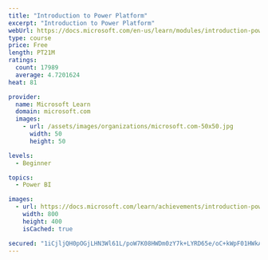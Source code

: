 ```yaml
---
title: "Introduction to Power Platform"
excerpt: "Introduction to Power Platform"
webUrl: https://docs.microsoft.com/en-us/learn/modules/introduction-power-platform/
type: course
price: Free
length: PT21M
ratings:
  count: 17989
  average: 4.7201624
heat: 81

provider:
  name: Microsoft Learn
  domain: microsoft.com
  images:
    - url: /assets/images/organizations/microsoft.com-50x50.jpg
      width: 50
      height: 50

levels:
  - Beginner

topics:
  - Power BI

images:
  - url: https://docs.microsoft.com/learn/achievements/introduction-power-platform-social.png
    width: 800
    height: 400
    isCached: true

secured: "1iCjljQH0pOGjLHN3Wl61L/poW7K08HWDm0zY7k+LYRD65e/oC+kWpF01HWkA11LXGZMIaGdp5V79aix6V3ZBYhB8gCDV7Ifp1u5YbxOX8CJ8GNfBgb/knegXdNGk4UV7me37x+aDWVy725BFN0TdpzTx5Q4pzKvph+p1ODsL6QkC1DL3uwpxEB5orkaf3B70YJVuz6Pi+2kgomjvDlFyw1gYASHwhUUcIiPLXX3/wyTtMr20VJY+lkGtFUNY/lOzO8KbqC5VqC6xvvzwG2sHlDvqGUdr+WHvhWtjo2LSCMYDNkHKpOglgIRF/MBDXk5kNF1PwFf6VylE+3qjmQYr1Jxfal1R1r10yPMLQDEHpPFkqrGbREQfraru2Lt7Ddrzsn6fLNEvLsfB/RwiXd7Jx714EmcjaYDlKpjFtWkaweQhog+iq68SH2rv+V7CpDw;ufV3fk7h68UqT3nVDqIPZQ=="
---
```


